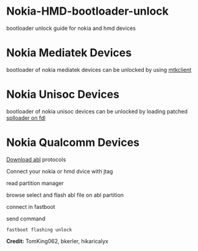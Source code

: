 # Nokia-HMD-bootloader-unlock
bootloader unlock guide for nokia and hmd devices

# Nokia Mediatek Devices
bootloader of nokia mediatek devices can be unlocked by using [mtkclient](https://github.com/bkerler/mtkclient)

# Nokia Unisoc Devices
bootloader of nokia unisoc devices can be unlocked by loading patched [splloader on fdl](https://github.com/TomKing062/CVE-2022-38694_unlock_bootloader/wiki/patch_do_cboot%E2%80%90FDL1)

# Nokia Qualcomm Devices
[Download abl](https://qlmflasherpro.com/index.php?a=downloads&b=folder&id=1413) protocols 

Connect your nokia or hmd dvice with jtag

read partition manager

browse select and flash abl file on abl partition

connect in fastboot

send command

<code>fastboot flashing unlock</code>

**Credit:** TomKing062, bkerler, hikaricalyx
